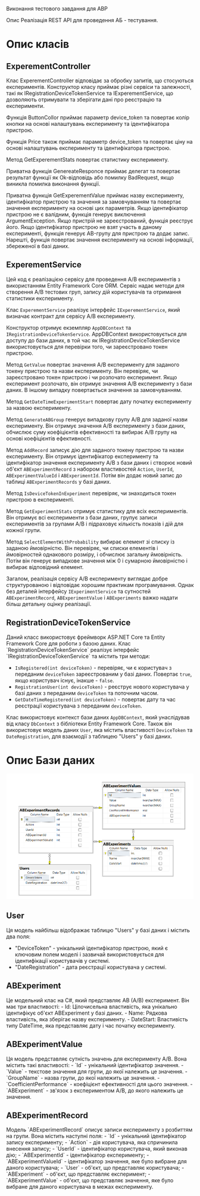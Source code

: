 Виконання тестового завдання для ABP

Опис
Реалізація REST API для проведення АБ - тестування.

<h1>Опис класів</h1>
<h2>ExperementController</h2>
Клас ExperementController відповідає за обробку запитів, що стосуються експериментів. Конструктор класу приймає різні сервіси та залежності, такі як IRegistrationDeviceTokenService та IExperementService, що дозволяють отримувати та зберігати дані про реєстрацію та експерименти.

Функція ButtonCollor приймає параметр device_token та повертає колір кнопки на основі налаштувань експерименту та ідентифікатора пристрою.

Функція Price також приймає параметр device_token та повертає ціну на основі налаштувань експерименту та ідентифікатора пристрою.

Метод GetExperementStats повертає статистику експерименту.

Приватна функція GenereateResponce приймає делегат та повертає результат функції як Ok-відповідь або помилку BadRequest, якщо виникла помилка виконання функції.

Приватна функція GetExperementValue приймає назву експерименту, ідентифікатор пристрою та значення за замовчуванням та повертає значення експерименту на основі цих параметрів. Якщо ідентифікатор пристрою не є валідним, функція генерує виключення ArgumentException. Якщо пристрій не зареєстрований, функція реєструє його. Якщо ідентифікатор пристрою не взят участь в даному експерименті, функція генерує AB-групу для пристрою та додає запис. Нарешті, функція повертає значення експерименту на основі інформації, збереженої в базі даних.

<h2>ExperementService</h2>
Цей код є реалізацією сервісу для проведення A/B експериментів з використанням Entity Framework Core ORM. Сервіс надає методи для створення A/B тестових груп, запису дій користувачів та отримання статистики експерименту. 

Клас `ExperementService` реалізує інтерфейс `IExperementService`, який визначає контракт для сервісу A/B експерименту. 

Конструктор отримує екземпляр `AppDBContext` та `IRegistrationDeviceTokenService`. AppDBContext використовується для доступу до бази даних, в той час як IRegistrationDeviceTokenService використовується для перевірки того, чи зареєстровано токен пристрою. 

Метод `GetValue` повертає значення A/B експерименту для заданого токену пристрою та назви експерименту. Він перевіряє, чи зареєстровано токен пристрою і чи розпочато експеримент. Якщо експеримент розпочато, він отримує значення A/B експерименту з бази даних. В іншому випадку повертається значення за замовчуванням.

Метод `GetDateTimeExperimentStart` повертає дату початку експерименту за назвою експерименту.

Метод `GenerateABGroup` генерує випадкову групу A/B для заданої назви експерименту. Він отримує значення A/B експерименту з бази даних, обчислює суму коефіцієнтів ефективності та вибирає A/B групу на основі коефіцієнтів ефективності.

Метод `AddRecord` записує дію для заданого токену пристрою та назви експерименту. Він отримує ідентифікатор експерименту та ідентифікатор значення експерименту A/B з бази даних і створює новий об'єкт `ABExperimentRecord` з набором властивостей `Action`, `UserId`, `ABExperimentValueId` і `ABExperimentId`. Потім він додає новий запис до таблиці `ABExperimentRecords` у базі даних.

Метод `IsDeviceTokenInExperiment` перевіряє, чи знаходиться токен пристрою в експерименті.

Метод `GetExperimentStats` отримує статистику для всіх експериментів. Він отримує всі експерименти з бази даних, групує записи експериментів за групами A/B і підраховує кількість показів і дій для кожної групи.

Метод `SelectElementWithProbability` вибирає елемент зі списку із заданою ймовірністю. Він перевіряє, чи списки елементів і ймовірностей однакового розміру, і обчислює загальну ймовірність. Потім він генерує випадкове значення між 0 і сумарною ймовірністю і вибирає відповідний елемент. 

Загалом, реалізація сервісу A/B експерименту виглядає добре структурованою і відповідає хорошим практикам програмування. Однак без деталей інтерфейсу `IExperimentService` та сутностей `ABExperimentRecord`, `ABExperimentValue` і `ABExperiments` важко надати більш детальну оцінку реалізації.

<h2>RegistrationDeviceTokenService</h2>
Даний класс  використовує фреймворк ASP.NET Core та Entity Framework Core для роботи з базою даних. Клас `RegistrationDeviceTokenService` реалізує інтерфейс `IRegistrationDeviceTokenService` та містить три методи:

- `IsRegistered(int deviceToken)` - перевіряє, чи є користувач з переданим `deviceToken` зареєстрованим у базі даних. Повертає `true`, якщо користувач існує, інакше - `false`.
- `RegistrationUser(int deviceToken)` - реєструє нового користувача у базі даних з переданим `deviceToken` та поточним часом.
- `GetDateTimeRegistered(int deviceToken)` - повертає дату та час реєстрації користувача з переданим `deviceToken`.

Клас використовує контекст бази даних `AppDBContext`, який унаслідував від класу `DbContext` з бібліотеки Entity Framework Core. Також він використовує модель даних `User`, яка містить властивості `DeviceToken` та `DateRegistration`, для взаємодії з таблицею "Users" у базі даних.

<h1>Опис Бази даних</h1>
<img src="https://raw.githubusercontent.com/FredBakaj/TestABPApp/master/DBDiagram.png" alt="Alt text" title="Optional title">
<h2> User </h2>
Ця модель найбільш відображає таблицю "Users" у базі даних і містить два поля:

- "DeviceToken" - унікальний ідентифікатор пристрою, який є ключовим полем моделі і зазвичай використовується для ідентифікації користувачів у системі.
- "DateRegistration" - дата реєстрації користувача у системі.

<h2> ABExperiment </h2>
Це модельний клас на C#, який представляє AB (A/B) експеримент. Він має три властивості:
- Id: Цілочисельна властивість, яка унікально ідентифікує об'єкт ABExperiment у базі даних.
- Name: Рядкова властивість, яка зберігає назву експерименту.
- DateStart: Властивість типу DateTime, яка представляє дату і час початку експерименту.

<h2>ABExperimentValue</h2>
Ця модель представляє сутність значень для експерименту A/B. Вона містить такі властивості:
- `Id` - унікальний ідентифікатор значення.
- `Value` - текстове значення для групи, до якої належить це значення.
- `GroupName` - назва групи, до якої належить це значення.
- `СoefficientPerformance` - коефіцієнт ефективності для цього значення.
- `ABExperiment` - зв'язок з експериментом A/B, до якого належить це значення.

<h2>ABExperimentRecord</h2>
Модель `ABExperimentRecord` описує записи експерименту з розбиттям на групи. Вона містить наступні поля:
- `Id` - унікальний ідентифікатор запису експерименту;
- `Action` - дія користувача, яка спричинила внесення запису;
- `UserId` - ідентифікатор користувача, який виконав дію;
- `ABExperimentId` - ідентифікатор експерименту;
- `ABExperimentValueId` - ідентифікатор значення, яке було вибране для даного користувача;
- `User` - об'єкт, що представляє користувача;
- `ABExperiment` - об'єкт, що представляє експеримент;
- `ABExperimentValue` - об'єкт, що представляє значення, яке було вибране для даного користувача в межах експерименту.
